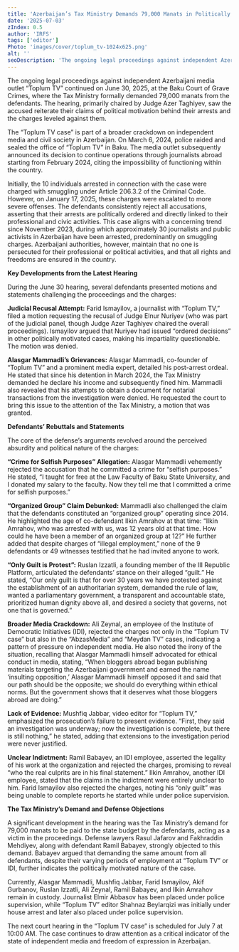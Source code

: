 ```yaml
---
title: 'Azerbaijan’s Tax Ministry Demands 79,000 Manats in Politically Charged ‘Toplum TV Case’ Amidst Broader Crackdown on Independent Media'
date: '2025-07-03'
zIndex: 0.5
author: 'IRFS'
tags: ['editor']
Photo: 'images/cover/toplum_tv-1024x625.png'
alt: ''
seoDescription: 'The ongoing legal proceedings against independent Azerbaijani media outlet “Toplum TV” continued on June 30, 2025, at the Baku Court of Grave Crimes, where the Tax Ministry formally demanded 79,000 manats from the defendants. The hearing, primarily chaired by Judge Azer Taghiyev, saw the accused reiterate their claims of political motivation behind their arrests and the charges leveled against them.'
---
```

The ongoing legal proceedings against independent Azerbaijani media outlet “Toplum TV” continued on June 30, 2025, at the Baku Court of Grave Crimes, where the Tax Ministry formally demanded 79,000 manats from the defendants. The hearing, primarily chaired by Judge Azer Taghiyev, saw the accused reiterate their claims of political motivation behind their arrests and the charges leveled against them.

The “Toplum TV case” is part of a broader crackdown on independent media and civil society in Azerbaijan. On March 6, 2024, police raided and sealed the office of “Toplum TV” in Baku. The media outlet subsequently announced its decision to continue operations through journalists abroad starting from February 2024, citing the impossibility of functioning within the country.

Initially, the 10 individuals arrested in connection with the case were charged with smuggling under Article 206.3.2 of the Criminal Code. However, on January 17, 2025, these charges were escalated to more severe offenses. The defendants consistently reject all accusations, asserting that their arrests are politically ordered and directly linked to their professional and civic activities. This case aligns with a concerning trend since November 2023, during which approximately 30 journalists and public activists in Azerbaijan have been arrested, predominantly on smuggling charges. Azerbaijani authorities, however, maintain that no one is persecuted for their professional or political activities, and that all rights and freedoms are ensured in the country.

**Key Developments from the Latest Hearing**

During the June 30 hearing, several defendants presented motions and statements challenging the proceedings and the charges:

**Judicial Recusal Attempt:** Farid Ismayilov, a journalist with “Toplum TV,” filed a motion requesting the recusal of Judge Elnur Nuriyev (who was part of the judicial panel, though Judge Azer Taghiyev chaired the overall proceedings). Ismayilov argued that Nuriyev had issued “ordered decisions” in other politically motivated cases, making his impartiality questionable. The motion was denied.

**Alasgar Mammadli’s Grievances:** Alasgar Mammadli, co-founder of “Toplum TV” and a prominent media expert, detailed his post-arrest ordeal. He stated that since his detention in March 2024, the Tax Ministry demanded he declare his income and subsequently fined him. Mammadli also revealed that his attempts to obtain a document for notarial transactions from the investigation were denied. He requested the court to bring this issue to the attention of the Tax Ministry, a motion that was granted.

**Defendants’ Rebuttals and Statements**

The core of the defense’s arguments revolved around the perceived absurdity and political nature of the charges:

**“Crime for Selfish Purposes” Allegation:** Alasgar Mammadli vehemently rejected the accusation that he committed a crime for “selfish purposes.” He stated, “I taught for free at the Law Faculty of Baku State University, and I donated my salary to the faculty. Now they tell me that I committed a crime for selfish purposes.”

**“Organized Group” Claim Debunked:** Mammadli also challenged the claim that the defendants constituted an “organized group” operating since 2014. He highlighted the age of co-defendant Ilkin Amrahov at that time: “Ilkin Amrahov, who was arrested with us, was 12 years old at that time. How could he have been a member of an organized group at 12?” He further added that despite charges of “illegal employment,” none of the 9 defendants or 49 witnesses testified that he had invited anyone to work.

**“Only Guilt is Protest”:** Ruslan Izzatli, a founding member of the III Republic Platform, articulated the defendants’ stance on their alleged “guilt.” He stated, “Our only guilt is that for over 30 years we have protested against the establishment of an authoritarian system, demanded the rule of law, wanted a parliamentary government, a transparent and accountable state, prioritized human dignity above all, and desired a society that governs, not one that is governed.”

**Broader Media Crackdown:** Ali Zeynal, an employee of the Institute of Democratic Initiatives (IDI), rejected the charges not only in the “Toplum TV case” but also in the “AbzasMedia” and “Meydan TV” cases, indicating a pattern of pressure on independent media. He also noted the irony of the situation, recalling that Alasgar Mammadli himself advocated for ethical conduct in media, stating, “When bloggers abroad began publishing materials targeting the Azerbaijani government and earned the name ‘insulting opposition,’ Alasgar Mammadli himself opposed it and said that our path should be the opposite; we should do everything within ethical norms. But the government shows that it deserves what those bloggers abroad are doing.”

**Lack of Evidence:** Mushfiq Jabbar, video editor for “Toplum TV,” emphasized the prosecution’s failure to present evidence. “First, they said an investigation was underway; now the investigation is complete, but there is still nothing,” he stated, adding that extensions to the investigation period were never justified.

**Unclear Indictment:** Ramil Babayev, an IDI employee, asserted the legality of his work at the organization and rejected the charges, promising to reveal “who the real culprits are in his final statement.” Ilkin Amrahov, another IDI employee, stated that the claims in the indictment were entirely unclear to him. Farid Ismayilov also rejected the charges, noting his “only guilt” was being unable to complete reports he started while under police supervision.

**The Tax Ministry’s Demand and Defense Objections**

A significant development in the hearing was the Tax Ministry’s demand for 79,000 manats to be paid to the state budget by the defendants, acting as a victim in the proceedings. Defense lawyers Rasul Jafarov and Fakhraddin Mehdiyev, along with defendant Ramil Babayev, strongly objected to this demand. Babayev argued that demanding the same amount from all defendants, despite their varying periods of employment at “Toplum TV” or IDI, further indicates the politically motivated nature of the case.

Currently, Alasgar Mammadli, Mushfiq Jabbar, Farid Ismayilov, Akif Gurbanov, Ruslan Izzatli, Ali Zeynal, Ramil Babayev, and Ilkin Amrahov remain in custody. Journalist Elmir Abbasov has been placed under police supervision, while “Toplum TV” editor Shahnaz Beylarqizi was initially under house arrest and later also placed under police supervision.

The next court hearing in the “Toplum TV case” is scheduled for July 7 at 10:00 AM. The case continues to draw attention as a critical indicator of the state of independent media and freedom of expression in Azerbaijan.